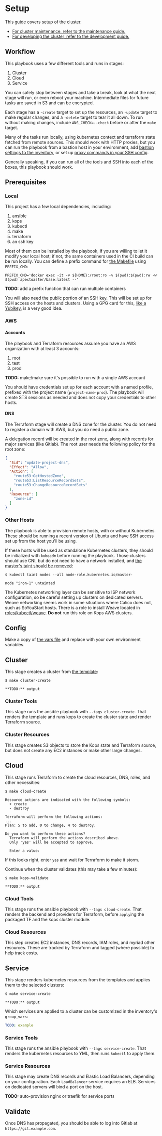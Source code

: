 # Setup

This guide covers setup of the cluster.

- [For cluster maintenance, refer to the maintenance guide.](maintenance.md)
- [For developing the cluster, refer to the development guide.](development.md)

## Workflow

This playbook uses a few different tools and runs in stages:

1. Cluster
1. Cloud
1. Service

You can safely stop between stages and take a break, look at what the next stage will run, or even reboot your machine.
Intermediate files for future tasks are saved in S3 and can be encrypted.

Each stage has a `-create` target to set up the resources, an `-update` target to make regular changes, and a `-delete`
target to tear it all down. To run without making changes, include `ANS_CHECK=--check` before or after the `make`
target.

Many of the tasks run locally, using kubernetes context and terraform state fetched from remote sources. This should
work with HTTP proxies, but you can run the playbook from a bastion host in your environment, add
[bastion settings to the inventory](https://docs.ansible.com/ansible/latest/faq.html#how-do-i-configure-a-jump-host-to-access-servers-that-i-have-no-direct-access-to), or set up [proxy commands in your SSH config](https://linux.die.net/man/5/ssh_config#ProxyCommand).

Generally speaking, if you can run all of the tools and SSH into each of the boxes, this playbook should work.

## Prerequisites

### Local

This project has a few local dependencies, including:

1. ansible
1. kops
1. kubectl
1. make
1. terraform
1. an ssh key

Most of them can be installed by the playbook, if you are willing to let it modify your local host; if not, the same
containers used in the CI build can be run locally. You can define a prefix command for [the Makefile](../Makefile)
using `PREFIX_CMD`:

```shell
PREFIX_CMD='docker exec -it -v ${HOME}:/root:ro -v $(pwd):$(pwd):rw -w $(pwd) apextoaster/base:latest --'
```

**TODO:** add a prefix function that can run multiple containers

You will also need the public portion of an SSH key. This will be set up for SSH access on the hosts and clusters.
Using a GPG card for this, [like a Yubikey](https://www.yubico.com/), is a very good idea.

### AWS

#### Accounts

The playbook and Terraform resources assume you have an AWS organization with at least 3 accounts:

1. root
1. test
1. prod

**TODO:** make/make sure it's possible to run with a single AWS account

You should have credentials set up for each account with a named profile, prefixed with the project name
(`project-name-prod`). The playbook will create STS sessions as needed and does not copy your credentials to other hosts.

#### DNS

The Terraform stage will create a DNS zone for the cluster. You do not need to register a domain with AWS, but you do
need a public zone.

A delegation record will be created in the root zone, along with records for major services (like Gitlab). The root
user needs the following policy for the root zone:

```json
{
  "Sid": "update-project-dns",
  "Effect": "Allow",
  "Action": [
    "route53:GetHostedZone",
    "route53:ListResourceRecordSets",
    "route53:ChangeResourceRecordSets"
  ],
  "Resource": [
    "zone-id"
  ]
}
```

### Other Hosts

The playbook is able to provision remote hosts, with or without Kubernetes. These should be running a recent version
of Ubuntu and have SSH access set up from the host you'll be using.

If these hosts will be used as standalone Kubernetes clusters, they should be initialized with `kubeadm` before running
the playbook. Those clusters should use CNI, but do not need to have a network installed, and [the master's taint
should be removed](https://kubernetes.io/docs/setup/independent/create-cluster-kubeadm/#master-isolation):

```shell
$ kubectl taint nodes --all node-role.kubernetes.io/master-

node "iron-1" untainted
```

The Kubernetes networking layer can be sensitive to ISP network configuration, so be careful setting up clusters on
dedicated servers. Weave networking seems work in some situations where Calico does not, such as SoYouStart hosts.
There is a role to install Weave located in [roles/kubectl/weave](roles/kubectl/weave).
 **Do not** run this role on Kops AWS clusters.

## Config

Make a copy of [the vars file](vars/everything.yml) and replace with your own environment variables.

## Cluster

This stage creates a cluster from [the template](roles/kops/templates/cluster.yml):

```shell
$ make cluster-create

**TODO:** output
```

### Cluster Tools

This stage runs the ansible playbook with `--tags cluster-create`. That renders the template and runs kops to create
the cluster state and render Terraform source.

### Cluster Resources

This stage creates S3 objects to store the Kops state and Terraform source, but does not create any EC2 instances
or make other large changes.

## Cloud

This stage runs Terraform to create the cloud resources, DNS, roles, and other necessities:

```shell
$ make cloud-create

Resource actions are indicated with the following symbols:
  + create
  - destroy

Terraform will perform the following actions:
...
Plan: 5 to add, 0 to change, 4 to destroy.

Do you want to perform these actions?
  Terraform will perform the actions described above.
  Only 'yes' will be accepted to approve.

  Enter a value:
```

If this looks right, enter `yes` and wait for Terraform to make it storm.

Continue when the cluster validates (this may take a few minutes):

```shell
$ make kops-validate

**TODO:** output
```

### Cloud Tools

This stage runs the ansible playbook with `--tags cloud-create`. That renders the backend and providers for Terraform,
before `apply`ing the packaged TF and the kops cluster module.

### Cloud Resources

This step creates EC2 instances, DNS records, IAM roles, and myriad other resources. These are tracked by Terraform
and tagged (where possible) to help track costs.

## Service

This stage renders kubernetes resources from the templates and applies them to the selected clusters:

```shell
$ make service-create

**TODO:** output
```

Which services are applied to a cluster can be customized in the inventory's `group_vars`:

```yaml
TODO: example
```

### Service Tools

This stage runs the ansible playbook with `--tags service-create`. That renders the kubernetes resources to YML, then
runs `kubectl` to apply them.

### Service Resources

This stage may create DNS records and Elastic Load Balancers, depending on your configuration. Each `LoadBalancer`
service requires an ELB. Services on dedicated servers will bind a port on the host.

**TODO:** auto-provision nginx or traefik for service ports

## Validate

Once DNS has propagated, you should be able to log into Gitlab at `https://git.example.com`.

